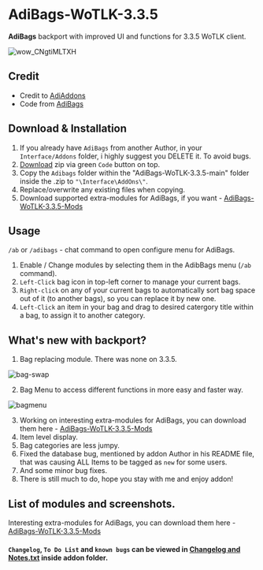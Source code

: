 # AdiBags-WoTLK-3.3.5
**AdiBags** backport with improved UI and functions for 3.3.5 WoTLK client.

![wow_CNgtiMLTXH](https://user-images.githubusercontent.com/74269253/229909788-3782f7b8-a995-4095-b997-37bf895675b6.png)

## Credit
- Credit to [AdiAddons](https://github.com/AdiAddons)    
- Code from [AdiBags](https://github.com/AdiAddons/AdiBags)    


## Download & Installation

1. If you already have `AdiBags` from another Author, in your `Interface/Addons` folder, i highly suggest you DELETE it. To avoid bugs.
2. [Download](https://github.com/Sattva-108/AdiBags-WoTLK-3.3.5/archive/refs/heads/main.zip) zip via green `Code` button on top. 
3. Copy the `Adibags` folder within the "AdiBags-WoTLK-3.3.5-main" folder inside the .zip to `"\Interface\AddOns\"`.    
4. Replace/overwrite any existing files when copying.
5. Download supported extra-modules for AdiBags, if you want - [AdiBags-WoTLK-3.3.5-Mods](https://github.com/Sattva-108/AdiBags-WoTLK-3.3.5-Mods) 


## Usage
`/ab` or `/adibags` - chat command to open configure menu for AdiBags.
1. Enable / Change modules by selecting them in the AdibBags menu (`/ab` command).
2. `Left-Click` bag icon in top-left corner to manage your current bags. 
3. `Right-click` on any of your current bags to automatically sort bag space out of it (to another bags), so you can replace it by new one.
4. `Left-Click` an item in your bag and drag to desired catergory title within a bag, to assign it to another category.

## What's new with backport?
1. Bag replacing module. There was none on 3.3.5. 

![bag-swap](https://user-images.githubusercontent.com/74269253/232442352-2b880015-76b5-4a9d-bd58-6f0ec7e89341.gif)

2. Bag Menu to access different functions in more easy and faster way.

![bagmenu](https://user-images.githubusercontent.com/74269253/232443341-a44f1085-fd58-4ddf-af01-1901c7277269.gif)

3. Working on interesting extra-modules for AdiBags, you can download them here - [AdiBags-WoTLK-3.3.5-Mods](https://github.com/Sattva-108/AdiBags-WoTLK-3.3.5-Mods) 
4. Item level display.
5. Bag categories are less jumpy.
6. Fixed the database bug, mentioned by addon Author in his README file, that was causing ALL Items to be tagged as `new` for some users. 
7. And some minor bug fixes.
8. There is still much to do, hope you stay with me and enjoy addon!

## List of modules and screenshots.
Interesting extra-modules for AdiBags, you can download them here - [AdiBags-WoTLK-3.3.5-Mods](https://github.com/Sattva-108/AdiBags-WoTLK-3.3.5-Mods) 

#### `Changelog`, `To Do List` and `known bugs` can be viewed in [Changelog and Notes.txt](https://github.com/Sattva-108/AdiBags-WoTLK-3.3.5/blob/main/AdiBags/Changelog%20and%20Notes.txt) inside addon folder.
